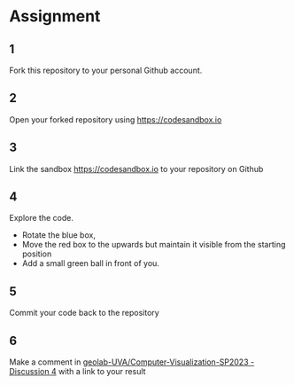 # Assignment

## 1
Fork this repository to your personal Github account. 

## 2
Open your forked repository using https://codesandbox.io

## 3 
Link the sandbox https://codesandbox.io to your repository on Github

## 4
Explore the code. 

- Rotate the blue box, 
- Move the red box to the upwards but maintain it visible from the starting position
- Add a small green ball in front of you. 

## 5 
Commit your code back to the repository


## 6
Make a comment in [geolab-UVA/Computer-Visualization-SP2023 - Discussion 4](https://github.com/geolab-UVA/Computer-Visualization-SP2023/discussions/4)
with a link to your result
